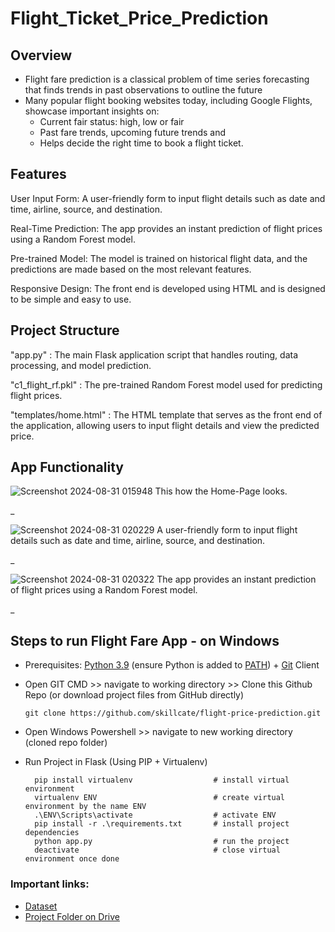 # Flight_Ticket_Price_Prediction
## Overview
* Flight fare prediction is a classical problem of time series forecasting that finds trends in past observations to outline the future
* Many popular flight booking websites today, including Google Flights, showcase important insights on:
  * Current fair status: high, low or fair
  * Past fare trends, upcoming future trends and 
  * Helps decide the right time to book a flight ticket.
## Features
User Input Form: A user-friendly form to input flight details such as date and time, airline, source, and destination.

Real-Time Prediction: The app provides an instant prediction of flight prices using a Random Forest model.

Pre-trained Model: The model is trained on historical flight data, and the predictions are made based on the most relevant features.

Responsive Design: The front end is developed using HTML and is designed to be simple and easy to use.

## Project Structure
"app.py" : The main Flask application script that handles routing, data processing, and model prediction.

"c1_flight_rf.pkl" : The pre-trained Random Forest model used for predicting flight prices.

"templates/home.html" : The HTML template that serves as the front end of the application, allowing users to input flight details and view the predicted price.

## App Functionality
![Screenshot 2024-08-31 015948](https://github.com/user-attachments/assets/c48c2111-1689-4920-a843-5ec4aad5862e)
This how the Home-Page looks.

_

![Screenshot 2024-08-31 020229](https://github.com/user-attachments/assets/15f60752-95dc-45f6-b59c-e0f119298776)
A user-friendly form to input flight details such as date and time, airline, source, and destination.

_

![Screenshot 2024-08-31 020322](https://github.com/user-attachments/assets/46b653e4-aa0c-400b-958f-00a09c20386e)
The app provides an instant prediction of flight prices using a Random Forest model.

_

## Steps to run Flight Fare App - on Windows

* Prerequisites: [Python 3.9](https://www.python.org/downloads/) (ensure Python is added to [PATH](https://medium.com/co-learning-lounge/how-to-download-install-python-on-windows-2021-44a707994013)) + [Git](https://git-scm.com/downloads) Client 
* Open GIT CMD >> navigate to working directory >> Clone this Github Repo (or download project files from GitHub directly)

      git clone https://github.com/skillcate/flight-price-prediction.git  
* Open Windows Powershell >> navigate to new working directory (cloned repo folder)
* Run Project in Flask (Using PIP + Virtualenv)
 
        pip install virtualenv                  # install virtual environment        
        virtualenv ENV                          # create virtual environment by the name ENV
        .\ENV\Scripts\activate                  # activate ENV
        pip install -r .\requirements.txt       # install project dependencies
        python app.py                           # run the project
        deactivate                              # close virtual environment once done
  

### Important links:

* [Dataset](https://www.kaggle.com/datasets/nikhilmittal/flight-fare-prediction-mh)
* [Project Folder on Drive](https://drive.google.com/drive/folders/1vnapi048bbmoXyoxOLLX6W_tA6a1uQ9w?usp=sharing)
